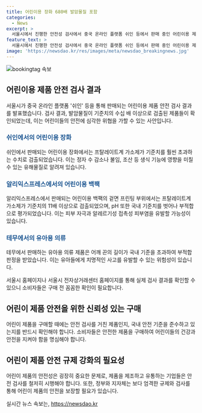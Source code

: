 ```yaml
---
title: 어린이용 장화 680배 발암물질 포함
categories:
  - News
excerpt: >
  서울시에서 진행한 안전성 검사에서 중국 온라인 플랫폼 쉬인 등에서 판매 중인 어린이용 제품 12개 중 6개 제품에서 국내 기준치를 초과하는 유해 물질이 검출됐다. 어린이용 장화에서는 발암물질인 프탈레이트계 가소제가 기준치의 680배가량 검출됐고, 어린이용 백팩에서는 4종의 가소제가 11배 초과 검출됐다. 피부 자극과 알레르기성 접촉성 피부염 등을 유발할 우려가 있다. 이러한 부적합 제품 리스트는 서울시 홈페이지와 전자상거래센터 홈페이지에서 확인 가능하다.
feature_text: >
  서울시에서 진행한 안전성 검사에서 중국 온라인 플랫폼 쉬인 등에서 판매 중인 어린이용 제품 12개 중 6개 제품에서 국내 기준치를 초과하는 유해 물질이 검출됐다. 어린이용 장화에서는 발암물질인 프탈레이트계 가소제가 기준치의 680배가량 검출됐고, 어린이용 백팩에서는 4종의 가소제가 11배 초과 검출됐다. 피부 자극과 알레르기성 접촉성 피부염 등을 유발할 우려가 있다. 이러한 부적합 제품 리스트는 서울시 홈페이지와 전자상거래센터 홈페이지에서 확인 가능하다.
image: 'https://newsdao.kr/res/images/meta/newsdao_breakingnews.jpg'
---
```


<p><img src="https://newsdao.kr/res/images/meta/newsdao_breakingnews.jpg" alt="bookingtag 속보" /></p>

<h2 data-ke-size="size26">어린이용 제품 안전 검사 결과</h2>

<p data-ke-size="size16">서울시가 중국 온라인 플랫폼 '쉬인' 등을 통해 판매되는 어린이용 제품 안전 검사 결과를 발표했습니다. 검사 결과, 발암물질이 기준치의 수십 배 이상으로 검출된 제품들이 확인되었는데, 이는 어린이들의 안전에 심각한 위협을 가할 수 있는 사안입니다.</p>

<h3><b><span style="color: #1a5490;">쉬인에서의 어린이용 장화</span></b></h3>

<p data-ke-size="size16">쉬인에서 판매되는 어린이용 장화에서는 프탈레이트계 가소제가 기준치를 훨씬 초과하는 수치로 검출되었습니다. 이는 정자 수 감소나 불임, 조산 등 생식 기능에 영향을 미칠 수 있는 유해물질로 알려져 있습니다.</p>

<h3><b><span style="color: #1a5490;">알리익스프레스에서의 어린이용 백팩</span></b></h3>

<p data-ke-size="size16">알리익스프레스에서 판매되는 어린이용 백팩의 겉면 프린팅 부위에서는 프탈레이트계 가소제가 기준치의 11배 이상으로 검출되었으며, pH 또한 국내 기준치를 벗어나 부적합으로 평가되었습니다. 이는 피부 자극과 알레르기성 접촉성 피부염을 유발할 가능성이 있습니다.</p>

<h3><b><span style="color: #1a5490;">테무에서의 유아용 의류</span></b></h3>

<p data-ke-size="size16">테무에서 판매하는 유아용 의류 제품은 어깨 끈의 길이가 국내 기준을 초과하여 부적합 판정을 받았습니다. 이는 유아들에게 치명적인 사고를 유발할 수 있는 위험성이 있습니다.</p>

<p data-ke-size="size16">서울시 홈페이지나 서울시 전자상거래센터 홈페이지를 통해 실제 검사 결과를 확인할 수 있으니 소비자들은 구매 전 꼼꼼한 확인이 필요합니다.</p>

<h2 data-ke-size="size26">어린이 제품 안전을 위한 신뢰성 있는 구매</h2>

<p data-ke-size="size16">어린이 제품을 구매할 때에는 안전 검사를 거친 제품인지, 국내 안전 기준을 준수하고 있는지를 반드시 확인해야 합니다. 소비자들은 안전한 제품을 구매하여 어린이들의 건강과 안전을 지켜야 함을 명심해야 합니다.</p>

<h2 data-ke-size="size26">어린이 제품 안전 규제 강화의 필요성</h2>

<p data-ke-size="size16">어린이 제품의 안전성은 굉장히 중요한 문제로, 제품을 제조하고 유통하는 기업들은 안전 검사를 철저히 시행해야 합니다. 또한, 정부와 지자체는 보다 엄격한 규제와 검사를 통해 어린이 제품의 안전을 보장할 필요가 있습니다.</p>
실시간 뉴스 속보는, <a href="https://newsdao.kr" rel="dofollow">https://newsdao.kr</a>


